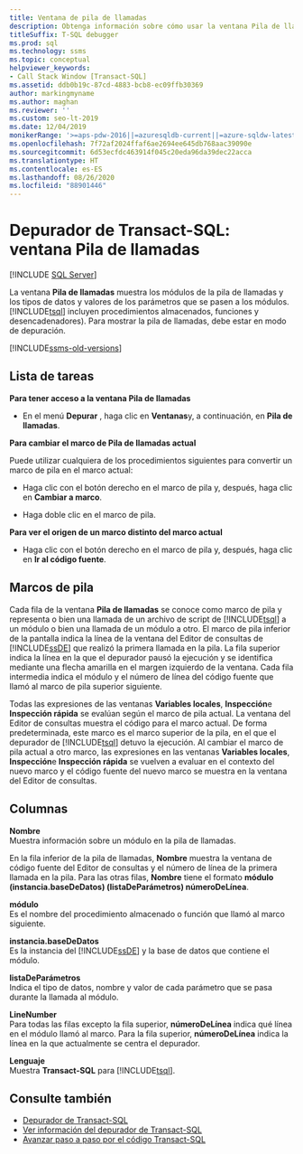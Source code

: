 ```yaml
---
title: Ventana de pila de llamadas
description: Obtenga información sobre cómo usar la ventana Pila de llamadas del depurador de Transact-SQL para ver los tipos de datos de los parámetros y también los valores de procedimientos almacenados, funciones y desencadenadores.
titleSuffix: T-SQL debugger
ms.prod: sql
ms.technology: ssms
ms.topic: conceptual
helpviewer_keywords:
- Call Stack Window [Transact-SQL]
ms.assetid: ddb0b19c-87cd-4883-bcb8-ec09ffb30369
author: markingmyname
ms.author: maghan
ms.reviewer: ''
ms.custom: seo-lt-2019
ms.date: 12/04/2019
monikerRange: '>=aps-pdw-2016||=azuresqldb-current||=azure-sqldw-latest||>=sql-server-2016||=sqlallproducts-allversions||>=sql-server-linux-2017||=azuresqldb-mi-current'
ms.openlocfilehash: 7f72af2024ffaf6ae2694ee645db768aac39090e
ms.sourcegitcommit: 6d53ecfdc463914f045c20eda96da39dec22acca
ms.translationtype: HT
ms.contentlocale: es-ES
ms.lasthandoff: 08/26/2020
ms.locfileid: "88901446"
---
```

# <a name="transact-sql-debugger---call-stack-window"></a>Depurador de Transact-SQL: ventana Pila de llamadas

 [!INCLUDE [SQL Server](../../includes/applies-to-version/sqlserver.md)]

La ventana **Pila de llamadas** muestra los módulos de la pila de llamadas y los tipos de datos y valores de los parámetros que se pasen a los módulos. [!INCLUDE[tsql](../../includes/tsql-md.md)] incluyen procedimientos almacenados, funciones y desencadenadores). Para mostrar la pila de llamadas, debe estar en modo de depuración.  

[!INCLUDE[ssms-old-versions](../../includes/ssms-old-versions.md)]

## <a name="task-list"></a>Lista de tareas

**Para tener acceso a la ventana Pila de llamadas**

- En el menú **Depurar** , haga clic en **Ventanas**y, a continuación, en **Pila de llamadas**.

**Para cambiar el marco de Pila de llamadas actual**

Puede utilizar cualquiera de los procedimientos siguientes para convertir un marco de pila en el marco actual:

- Haga clic con el botón derecho en el marco de pila y, después, haga clic en **Cambiar a marco**.

- Haga doble clic en el marco de pila.  

**Para ver el origen de un marco distinto del marco actual**

- Haga clic con el botón derecho en el marco de pila y, después, haga clic en **Ir al código fuente**.

## <a name="stack-frames"></a>Marcos de pila

Cada fila de la ventana **Pila de llamadas** se conoce como marco de pila y representa o bien una llamada de un archivo de script de [!INCLUDE[tsql](../../includes/tsql-md.md)] a un módulo o bien una llamada de un módulo a otro. El marco de pila inferior de la pantalla indica la línea de la ventana del Editor de consultas de [!INCLUDE[ssDE](../../includes/ssde-md.md)] que realizó la primera llamada en la pila. La fila superior indica la línea en la que el depurador pausó la ejecución y se identifica mediante una flecha amarilla en el margen izquierdo de la ventana. Cada fila intermedia indica el módulo y el número de línea del código fuente que llamó al marco de pila superior siguiente.  

Todas las expresiones de las ventanas **Variables locales**, **Inspección**e **Inspección rápida** se evalúan según el marco de pila actual. La ventana del Editor de consultas muestra el código para el marco actual. De forma predeterminada, este marco es el marco superior de la pila, en el que el depurador de [!INCLUDE[tsql](../../includes/tsql-md.md)] detuvo la ejecución. Al cambiar el marco de pila actual a otro marco, las expresiones en las ventanas **Variables locales**, **Inspección**e **Inspección rápida** se vuelven a evaluar en el contexto del nuevo marco y el código fuente del nuevo marco se muestra en la ventana del Editor de consultas.  
  
## <a name="columns"></a>Columnas

 **Nombre**  
 Muestra información sobre un módulo en la pila de llamadas.  
  
 En la fila inferior de la pila de llamadas, **Nombre** muestra la ventana de código fuente del Editor de consultas y el número de línea de la primera llamada en la pila. Para las otras filas, **Nombre** tiene el formato **módulo (instancia.baseDeDatos) (listaDeParámetros) númeroDeLínea**.  
  
 **módulo**  
 Es el nombre del procedimiento almacenado o función que llamó al marco siguiente.  
  
 **instancia.baseDeDatos**  
 Es la instancia del [!INCLUDE[ssDE](../../includes/ssde-md.md)] y la base de datos que contiene el módulo.  
  
 **listaDeParámetros**  
 Indica el tipo de datos, nombre y valor de cada parámetro que se pasa durante la llamada al módulo.  
  
 **LineNumber**  
 Para todas las filas excepto la fila superior, **númeroDeLínea** indica qué línea en el módulo llamó al marco. Para la fila superior, **númeroDeLínea** indica la línea en la que actualmente se centra el depurador.  
  
 **Lenguaje**  
 Muestra **Transact-SQL** para [!INCLUDE[tsql](../../includes/tsql-md.md)].  
  
## <a name="see-also"></a>Consulte también

- [Depurador de Transact-SQL](../../relational-databases/scripting/transact-sql-debugger.md)
- [Ver información del depurador de Transact-SQL](../../relational-databases/scripting/transact-sql-debugger-information.md)
- [Avanzar paso a paso por el código Transact-SQL](../../relational-databases/scripting/step-through-transact-sql-code.md)
